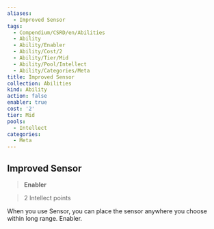 ```yaml
---
aliases:
  - Improved Sensor
tags:
  - Compendium/CSRD/en/Abilities
  - Ability
  - Ability/Enabler
  - Ability/Cost/2
  - Ability/Tier/Mid
  - Ability/Pool/Intellect
  - Ability/Categories/Meta
title: Improved Sensor
collection: Abilities
kind: Ability
action: false
enabler: true
cost: '2'
tier: Mid
pools:
  - Intellect
categories:
  - Meta
---
```

## Improved Sensor    
>**Enabler**    
>2 Intellect points  
    
When you use Sensor, you can place the sensor anywhere you choose within long range. Enabler.